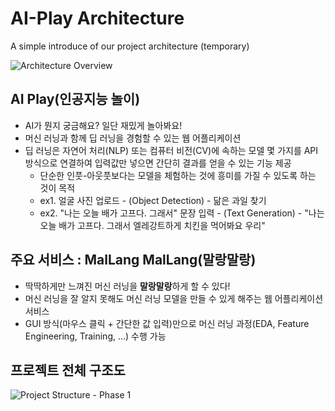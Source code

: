 # AI-Play Architecture

A simple introduce of our project architecture (temporary)

![Architecture Overview](https://user-images.githubusercontent.com/73585246/152648288-f4d44660-86f2-4e24-8b6d-76ea7c31d76f.png)

## AI Play(인공지능 놀이)

- AI가 뭔지 궁금해요? 일단 재밌게 놀아봐요!
- 머신 러닝과 함께 딥 러닝을 경험할 수 있는 웹 어플리케이션
- 딥 러닝은 자연어 처리(NLP) 또는 컴퓨터 비전(CV)에 속하는 모델 몇 가지를 API 방식으로 연결하여 입력값만 넣으면 간단히 결과를 얻을 수 있는 기능 제공
  - 단순한 인풋-아웃풋보다는 모델을 체험하는 것에 흥미를 가질 수 있도록 하는 것이 목적
  - ex1. 얼굴 사진 업로드 - (Object Detection) - 닮은 과일 찾기
  - ex2. "나는 오늘 배가 고프다. 그래서" 문장 입력 - (Text Generation) - "나는 오늘 배가 고프다. 그래서 엘레강트하게 치킨을 먹어봐요 우리"

## 주요 서비스 : MalLang MalLang(말랑말랑)

- 딱딱하게만 느껴진 머신 러닝을 **말랑말랑**하게 할 수 있다!
- 머신 러닝을 잘 알지 못해도 머신 러닝 모델을 만들 수 있게 해주는 웹 어플리케이션 서비스
- GUI 방식(마우스 클릭 + 간단한 값 입력)만으로 머신 러닝 과정(EDA, Feature Engineering, Training, ...) 수행 가능

## 프로젝트 전체 구조도

![Project Structure - Phase 1](https://user-images.githubusercontent.com/73585246/153371832-35546cca-5a23-44c8-bb01-6d534c6db6fc.png)
